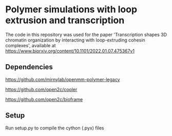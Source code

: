 # Polymer simulations with loop extrusion and transcription

The code in this repository was used for the paper 'Transcription shapes 3D chromatin organization by interacting with loop-extruding cohesin complexes', available at https://www.biorxiv.org/content/10.1101/2022.01.07.475367v1

## Dependencies

https://github.com/mirnylab/openmm-polymer-legacy

https://github.com/open2c/cooler

https://github.com/open2c/bioframe

## Setup

Run setup.py to compile the cython (.pyx) files

